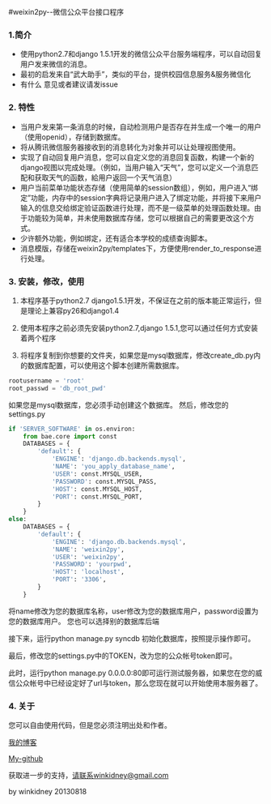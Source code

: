 #weixin2py--微信公众平台接口程序

### 1.简介

* 使用python2.7和django 1.5.1开发的微信公众平台服务端程序，可以自动回复用户发来微信的消息。
* 最初的启发来自“武大助手”，类似的平台，提供校园信息服务&服务微信化
* 有什么 意见或者建议请发issue

### 2. 特性
* 当用户发来第一条消息的时候，自动检测用户是否存在并生成一个唯一的用户（使用openid），存储到数据库。
* 将从腾讯微信服务器接收到的消息转化为对象并可以让处理视图使用。
* 实现了自动回复用户消息，您可以自定义您的消息回复函数，构建一个新的django视图以完成处理。（例如，当用户输入“天气”，您可以定义一个消息匹配和获取天气的函数，給用户返回一个天气消息）
* 用户当前菜单功能状态存储（使用简单的session数组），例如，用户进入“绑定”功能，内存中的session字典将记录用户进入了绑定功能，并将接下来用户输入的信息交给绑定验证函数进行处理，而不是一级菜单的处理函数处理。由于功能较为简单，并未使用数据库存储，您可以根据自己的需要更改这个方式。
* 少许额外功能，例如绑定，还有适合本学校的成绩查询脚本。
* 消息模版，存储在weixin2py/templates下，方便使用render_to_response进行处理。

### 3. 安装，修改，使用
1. 本程序基于python2.7 django1.5.1开发，不保证在之前的版本能正常运行，但是理论上兼容py26和django1.4

2. 使用本程序之前必须先安装python2.7,django 1.5.1,您可以通过任何方式安装着两个程序

3. 将程序复制到你想要的文件夹，如果您是mysql数据库，修改create_db.py内的数据库配置，可以使用这个脚本创建所需数据库。
```python
rootusername = 'root'
root_passwd = 'db_root_pwd'
```
如果您是mysql数据库，您必须手动创建这个数据库。
然后，修改您的settings.py
```python
if 'SERVER_SOFTWARE' in os.environ:
    from bae.core import const
    DATABASES = {
        'default': {
            'ENGINE': 'django.db.backends.mysql',
            'NAME': 'you_apply_database_name',
            'USER': const.MYSQL_USER,
            'PASSWORD': const.MYSQL_PASS,  
            'HOST': const.MYSQL_HOST,  
            'PORT': const.MYSQL_PORT,
        }
    }
else:
    DATABASES = {
        'default': {
            'ENGINE': 'django.db.backends.mysql',
            'NAME': 'weixin2py',
            'USER': 'weixin2py',
            'PASSWORD': 'yourpwd',    
            'HOST': 'localhost',                  
            'PORT': '3306',                      
        }
    }
```
将name修改为您的数据库名称，user修改为您的数据库用户，password设置为您的数据库用户。
您也可以选择别的数据库后端

接下来，运行python manage.py syncdb 初始化数据库，按照提示操作即可。

最后，修改您的settings.py中的TOKEN，改为您的公众帐号token即可。

此时，运行python manage.py 0.0.0.0:80即可运行测试服务器，如果您在您的威信公众帐号中已经设定好了url与token，那么您现在就可以开始使用本服务器了。



### 4. 关于
您可以自由使用代码，但是您必须注明出处和作者。

 [我的博客](http://blog.sina.com/winkidney) 

 [My-github](https://github.com/winkidney)
 
获取进一步的支持，请联系winkidney@gmail.com

by winkidney 20130818


